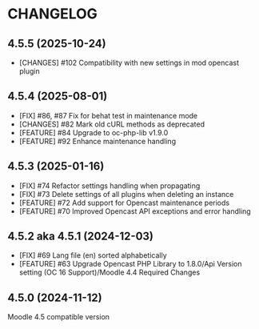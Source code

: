 CHANGELOG
=========

4.5.5 (2025-10-24)
------------------
* [CHANGES] #102 Compatibility with new settings in mod opencast plugin

4.5.4 (2025-08-01)
------------------
* [FIX] #86, #87 Fix for behat test in maintenance mode
* [CHANGES] #82 Mark old cURL methods as deprecated
* [FEATURE] #84 Upgrade to oc-php-lib v1.9.0
* [FEATURE] #92 Enhance maintenance handling


4.5.3 (2025-01-16)
------------------
* [FIX] #74 Refactor settings handling when propagating
* [FIX] #73 Delete settings of all plugins when deleting an instance
* [FEATURE] #72 Add support for Opencast maintenance periods
* [FEATURE] #70 Improved Opencast API exceptions and error handling


4.5.2 aka 4.5.1 (2024-12-03)
------------------
* [FIX] #69 Lang file (en) sorted alphabetically
* [FEATURE] #63 Upgrade Opencast PHP Library to 1.8.0/Api Version setting (OC 16 Support)/Moodle 4.4 Required Changes

 
4.5.0 (2024-11-12)
------------------
Moodle 4.5 compatible version

